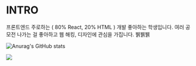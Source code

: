 # INTRO

프론트엔드 주로하는 ( 80% React, 20% HTML ) 개발 좋아하는 학생입니다.
여러 공모전 나가는 걸 좋아하고 웹 해킹, 디자인에 관심을 가집니다. 뷁뷁뷁

![Anurag's GitHub stats](https://github-readme-stats.vercel.app/api?username=sichu0725&show_icons=true&theme=radical)

<a href="https://opgc.me/#/users/Sichu0725" target="_blank"><img src="https://api.opgc.me/githubs/users/Sichu0725/tag/?theme=basic" /></a>
